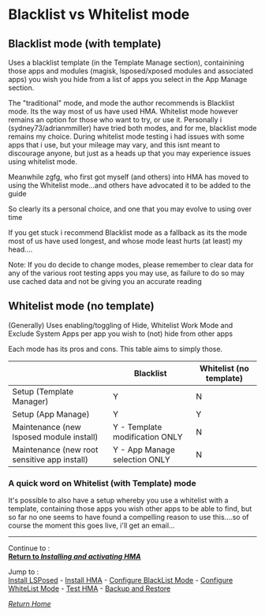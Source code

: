 # Blacklist vs Whitelist mode

## Blacklist mode (with template)

Uses a blacklist template (in the Template Manage section), containining those apps and modules (magisk, lsposed/xposed modules and associated apps) you wish you hide from a list of apps you select in the App Manage section.

The "traditional" mode, and mode the author recommends is Blacklist mode. Its the way most of us have used HMA. Whitelist mode however remains an option for those who want to try, or use it. Personally i (sydney73/adrianmmiller) have tried both modes, and for me, blacklist mode remains my choice. During whitelist mode testing i had issues with some apps that i use, but your mileage may vary, and this isnt meant to discourage anyone, but just as a heads up that you may experience issues using whitelist mode. 

Meanwhile zgfg, who first got myself (and others) into HMA has moved to using the Whitelist mode...and others have advocated it to be added to the guide

So clearly its a personal choice, and one that you may evolve to using over time

If you get stuck i recommend Blacklist mode as a fallback as its the mode most of us have used longest, and whose mode least hurts (at least) my head....

Note: If you do decide to change modes, please remember to clear data for any of the various root testing apps you may use, as failure to do so may use cached data and not be giving you an accurate reading


## Whitelist mode (no template)

(Generally) Uses enabling/toggling of Hide, Whitelist Work Mode and Exclude System Apps per app you wish to (not) hide from other apps


Each mode has its pros and cons. This table aims to simply those. 

||Blacklist|Whitelist (no template)|
|---|---|---|
| Setup (Template Manager)|Y|N|
| Setup (App Manage)|Y|Y|
|Maintenance (new lsposed module install)|Y - Template modification ONLY|N|
|Maintenance (new root sensitive app install)|Y - App Manage selection ONLY|N|


### A quick word on Whitelist (with Template) mode
It's possible to also have a setup whereby you use a whitelist with a template, containing those apps you wish other apps to be able to find, but so far no one seems to have found a compelling reason to use this....so of course the moment this goes live, i'll get an email...

---

Continue to :<br>
[<b>Return to <i>Installing and activating HMA</i></b>](Install.md)<br>

Jump to :<br>
[Install LSPosed] - [Install HMA] - [Configure BlackList Mode] - [Configure WhiteList Mode] - [Test HMA] - [Backup and Restore]<br>

[<i>Return Home</i>](README.md)

<!--List of page links-->
[HMA Home]: README.md
[Install LSPosed]: Install-LSPosed.md
[Install HMA]: Install.md
[Compare HMA Blacklist vs Whitelist Modes]: BlacklistvsWhitelist.md
[Configure BlackList Mode]: BlackList.md
[Configure WhiteList Mode]: WhiteList.md
[Test HMA]: TestHMA.md
[Backup and Restore]: BackupAndRestore.md
[Known Issues]: KnownIssues.md

[Magisk Pages]: MagiskTOC.md
[Magisk USNF]: Magisk-SafetyNet-Fix.md
[PlayIntegrity]: Integrity-Check.md
[MagiskHide]: Magisk-Hide.md
